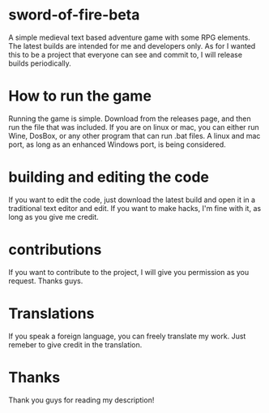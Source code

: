 # sword-of-fire-beta
A simple medieval text based adventure game with some RPG elements. 
The latest builds are intended for me and developers only. As for I wanted this to be a project that everyone can see and commit to, I will release builds periodically.
# How to run the game
Running the game is simple. Download from the releases page, and then run the file that was included. If you are on linux or mac, you can either run Wine, DosBox, or any other program that can run .bat files. A linux and mac port, as long as an enhanced Windows port, is being considered.
# building and editing the code
If you want to edit the code, just download the latest build and open it in a traditional text editor and edit. If you want to make hacks, I'm fine with it, as long as you give me credit. 
# contributions
If you want to contribute to the project, I will give you permission as you request. Thanks guys.
# Translations
If you speak a foreign language, you can freely translate my work. Just remeber to give credit in the translation.
# Thanks
Thank you guys for reading my description!
